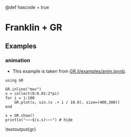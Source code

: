 @def hascode = true

# Franklin + GR

## Examples

### animation

* This example is taken from [GR.jl/examples/anim.ipynb](https://github.com/jheinen/GR.jl/blob/master/examples/anim.ipynb).

```julia:gr
using GR

GR.inline("mov")
x = collect(0:0.01:2*pi)
for i = 1:100
    GR.plot(x, sin.(x .+ i / 10.0), size=(400,300))
end

s = GR.show()
println("~~~$(s.s)~~~") # hide
```

\textoutput{gr}

